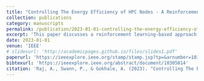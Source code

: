 ```yaml
---
title: "Controlling The Energy Efficiency of HPC Nodes - A Reinforcement Learning Based Approach"
collection: publications
category: manuscripts
permalink: /publication/2023-01-01-controlling-the-energy-efficiency-of-hpc-nodes-a-reinforcement-learning-based-approach
excerpt: 'This paper discusses a reinforcement learning-based approach for controlling the energy efficiency of HPC nodes, presented at "IC2E 2023".'
date: 2023-01-01
venue: 'IEEE'
# slidesurl: 'http://academicpages.github.io/files/slides1.pdf'
paperurl: 'https://ieeexplore.ieee.org/stamp/stamp.jsp?tp=&arnumber=10305814'
bibtexurl: 'https://ieeexplore.ieee.org/abstract/document/10305814'
citation: 'Raj, A., Swann, P., & Gokhale, A. (2023). "Controlling The Energy Efficiency of HPC Nodes - A Reinforcement Learning Based Approach." <i>IC2E</i>.'
---
```


